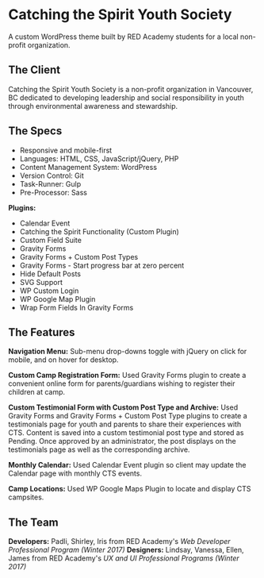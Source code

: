 # Catching the Spirit Youth Society

A custom WordPress theme built by RED Academy students for a local non-profit organization.

## The Client
Catching the Spirit Youth Society is a non-profit organization in Vancouver, BC dedicated to developing leadership and social responsibility in youth through environmental awareness and stewardship. 

## The Specs
* Responsive and mobile-first
* Languages: HTML, CSS, JavaScript/jQuery, PHP
* Content Management System: WordPress
* Version Control: Git
* Task-Runner: Gulp
* Pre-Processor: Sass

**Plugins:**
* Calendar Event
* Catching the Spirit Functionality (Custom Plugin)
* Custom Field Suite
* Gravity Forms
* Gravity Forms + Custom Post Types
* Gravity Forms - Start progress bar at zero percent
* Hide Default Posts
* SVG Support
* WP Custom Login
* WP Google Map Plugin
* Wrap Form Fields In Gravity Forms

## The Features
**Navigation Menu:** 
Sub-menu drop-downs toggle with jQuery on click for mobile, and on hover for desktop.

**Custom Camp Registration Form:** 
Used Gravity Forms plugin to create a convenient online form for parents/guardians wishing to register their children at camp. 

**Custom Testimonial Form with Custom Post Type and Archive:** 
Used Gravity Forms and Gravity Forms + Custom Post Type plugins to create a testimonials page for youth and parents to share their experiences with CTS. Content is saved into a custom testimonial post type and stored as Pending. Once approved by an administrator, the post displays on the testimonials page as well as the corresponding archive.

**Monthly Calendar:** 
Used Calendar Event plugin so client may update the Calendar page with monthly CTS events.

**Camp Locations:** 
Used WP Google Maps Plugin to locate and display CTS campsites.

## The Team
**Developers:** 
Padli, Shirley, Iris
from RED Academy's *Web Developer Professional Program (Winter 2017)*
**Designers:** 
Lindsay, Vanessa, Ellen, James
from RED Academy's *UX and UI Professional Programs (Winter 2017)*